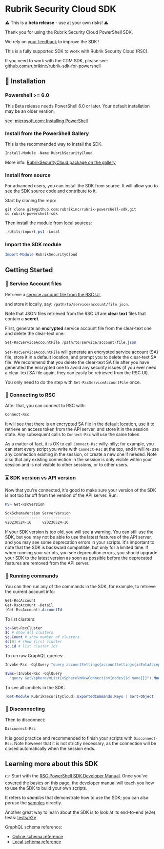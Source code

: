 # Rubrik Security Cloud SDK

:warning: This is a **beta release** - use at your own risks! :warning:

Thank you for using the Rubrik Security Cloud PowerShell SDK.

We rely on
[your feedback](https://github.com/rubrikinc/rubrik-powershell-sdk/discussions)
to improve the SDK !

This is a fully supported SDK to work with Rubrik Security Cloud (RSC).

If you need to work with the CDM SDK, please see:
[github.com/rubrikinc/rubrik-sdk-for-powershell](https://github.com/rubrikinc/rubrik-sdk-for-powershell)

## :hammer: Installation

### Powershell >= 6.0

This Beta release needs PowerShell 6.0 or later.
Your default installation may be an older version,

see:
[microsoft.com: Installing PowerShell](https://learn.microsoft.com/en-us/powershell/scripting/install/installing-powershell?view=powershell-7.3)

### Install from the PowerShell Gallery

This is the recommended way to install the SDK.

```powershell
Install-Module -Name RubrikSecurityCloud
```

More info: [RubrikSecurityCloud package on the gallery](https://www.powershellgallery.com/packages/RubrikSecurityCloud)

### Install from source

For advanced users, you can install the SDK from source.
It will allow you to see the SDK source code and
contribute to it.

Start by cloning the repo:

```shell
git clone git@github.com:rubrikinc/rubrik-powershell-sdk.git
cd rubrik-powershell-sdk
```

Then install the module from local sources:

```powershell
./Utils/import.ps1 -Local
```

### Import the SDK module

```powershell
Import-Module RubrikSecurityCloud
```

## Getting Started

### :key: Service Account files

Retrieve a [service account file from the RSC UI](https://docs.rubrik.com/en-us/saas/saas/service_account.html),

and store it locally, say: `/path/to/service/account/file.json`.

Note that JSON files retrieved from the RSC UI are
**clear text** files that contain a **secret**.

First, generate an **encrypted** service account file
from the clear-text one and delete the clear-text one:

```powershell
Set-RscServiceAccountFile /path/to/service/account/file.json
```

`Set-RscServiceAccountFile` will generate an encrypted service account (SA)
file, store it in a default location, and prompt you to delete the
clear-text SA file. We recommend that you delete the clear-text SA file
after you have generated the encrypted one to avoid any security issues
(if you ever need a clear-text SA file again, they can easily be
retrieved from the RSC UI).

You only need to do the step with `Set-RscServiceAccountFile` once.

### :electric_plug: Connecting to RSC

After that, you can connect to RSC with:

```powershell
Connect-Rsc
```

It will see that there is an encrypted SA file in the default location,
use it to retrieve an access token from the API server,
and store it in the session state.
Any subsequent calls to `Connect-Rsc` will use the same token.

As a matter of fact, it is OK to call `Connect-Rsc` willy-nilly;
for example, you can start every script you write with `Connect-Rsc` at the
top, and it will re-use any connection existing in the session, or
create a new one if needed. Note also that any existing connection in
the session is only visible within your session and is not visible
to other sessions, or to other users.

### :hourglass: SDK version vs API version

Now that you're connected, it's good to make sure your version
of the SDK is not too far off from the version of the API server.
Run:

```powershell
PS> Get-RscVersion

SdkSchemaVersion ServerVersion
---------------- -------------
v20230524-16     v20230524-16
```

If your SDK version is too old, you will see a warning.
You can still use the SDK, but you may not be able to use
the latest features of the API server, and you may see
some deprecation errors in your scripts. It's important to note
that the SDK is backward compatible, but only for a limited
time. If when running your scripts, you see deprecation errors,
you should upgrade your SDK to the latest version as soon as
possible before the deprecated features are removed from the API server.

### :running: Running commands

You can then run any of the commands in the SDK,
for example, to retrieve the current account info:

```powershell
Get-RscAccount
Get-RscAccount -Detail
(Get-RscAccount).AccountId
```

To list clusters:

```powershell
$c=Get-RscCluster
$c # show all clusters
$c.Count # show number of clusters
$c[0] # show first cluster
$c.id # list cluster ids
```

To run raw GraphQL queries:

```powershell
Invoke-Rsc -GqlQuery "query accountSettings{accountSettings{isEulaAccepted}}"

$vms=(Invoke-Rsc -GqlQuery 
  "query GetVsphereVmList{vSphereVmNewConnection{nodes{id name}}}").Nodes
```

To see all cmdlets in the SDK:

```powershell
(Get-Module RubrikSecurityCloud).ExportedCommands.Keys | Sort-Object
```

### :electric_plug: Disconnecting

Then to disconnect:

```powershell
Disconnect-Rsc
```

It is good practice and recommended to finish your scripts
with `Disconnect-Rsc`. Note however that it is not strictly
necessary, as the connection will be closed automatically
when the session ends.

## Learning more about this SDK

:point_right: Start with the
[RSC PowerShell SDK Developer Manual](docs/developer_manual.md).
Once you've covered the basics on this page, the developer manual
will teach you how to use the SDK to build your own scripts.

It refers to _samples_ that demonstrate how to use the SDK;
you can also peruse the [samples](Samples/) directly.

Another great way to learn about the SDK is to look at its
end-to-end (e2e) tests: [tests/e2e](Tests/e2e/)

GraphQL schema reference:

- [Online schema reference](https://rubrikinc.github.io/rubrik-api-documentation/schema/reference)
- [Local schema reference](docs/graphql/rsc_schema.graphql.json)
